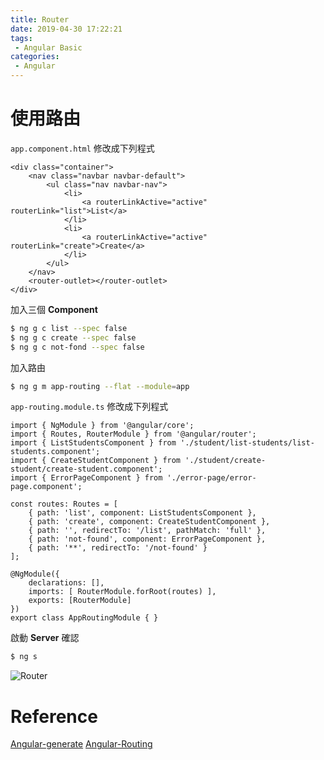 ```yaml
---
title: Router
date: 2019-04-30 17:22:21
tags:
 - Angular Basic
categories: 
 - Angular
---
```


# 使用路由
`app.component.html` 修改成下列程式

    <div class="container">
        <nav class="navbar navbar-default">
            <ul class="nav navbar-nav">
                <li>
                    <a routerLinkActive="active" routerLink="list">List</a>
                </li>
                <li>
                    <a routerLinkActive="active" routerLink="create">Create</a>
                </li>
            </ul>
        </nav>
        <router-outlet></router-outlet>
    </div>

加入三個 **Component**
~~~ bash
$ ng g c list --spec false
$ ng g c create --spec false
$ ng g c not-fond --spec false
~~~

加入路由
~~~ bash
$ ng g m app-routing --flat --module=app
~~~
`app-routing.module.ts` 修改成下列程式

    import { NgModule } from '@angular/core';
    import { Routes, RouterModule } from '@angular/router';
    import { ListStudentsComponent } from './student/list-students/list-students.component';
    import { CreateStudentComponent } from './student/create-student/create-student.component';
    import { ErrorPageComponent } from './error-page/error-page.component';

    const routes: Routes = [
        { path: 'list', component: ListStudentsComponent },
        { path: 'create', component: CreateStudentComponent },
        { path: '', redirectTo: '/list', pathMatch: 'full' },
        { path: 'not-found', component: ErrorPageComponent },
        { path: '**', redirectTo: '/not-found' }
    ];

    @NgModule({
        declarations: [],
        imports: [ RouterModule.forRoot(routes) ],
        exports: [RouterModule]
    })
    export class AppRoutingModule { }

啟動 **Server** 確認
~~~ bash
$ ng s
~~~
![Router](1.gif)

# Reference
[Angular-generate](https://angular.io/cli/generate)
[Angular-Routing](https://angular.io/tutorial/toh-pt5)